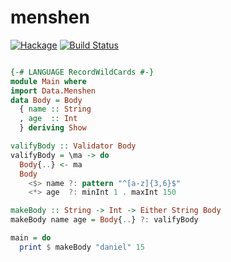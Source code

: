 # menshen

[![Hackage](https://img.shields.io/badge/hackage-v0.0.1-orange.svg)](https://hackage.haskell.org/package/menshen)
[![Build Status](https://travis-ci.org/leptonyu/menshen.svg?branch=master)](https://travis-ci.org/leptonyu/menshen)


```Haskell

{-# LANGUAGE RecordWildCards #-}
module Main where
import Data.Menshen
data Body = Body
  { name :: String
  , age  :: Int
  } deriving Show

valifyBody :: Validator Body
valifyBody = \ma -> do
  Body{..} <- ma
  Body
    <$> name ?: pattern "^[a-z]{3,6}$"
    <*> age  ?: minInt 1 . maxInt 150

makeBody :: String -> Int -> Either String Body
makeBody name age = Body{..} ?: valifyBody

main = do
  print $ makeBody "daniel" 15


```

